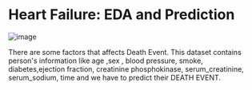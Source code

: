 # Heart Failure: EDA and Prediction
![image](https://ctsurgerypatients.org/sites/default/files/styles/news_individual_featured_image/public/The_Heart_New_Labels-450x450.gif?itok=7j7fe-jT)


There are some factors that affects Death Event. This dataset contains person's information like age ,sex , blood pressure, smoke, diabetes,ejection fraction, creatinine phosphokinase, serum_creatinine, serum_sodium, time and we have to predict their DEATH EVENT.
